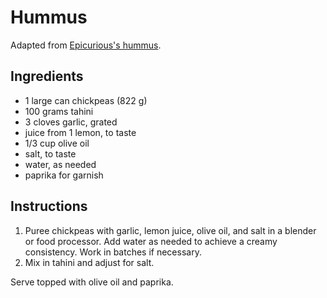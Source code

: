# Hummus

Adapted from [Epicurious's hummus](http://www.epicurious.com/recipes/food/views/hummus-237832).

## Ingredients

- 1 large can chickpeas (822 g)
- 100 grams tahini
- 3 cloves garlic, grated
- juice from 1 lemon, to taste
- 1/3 cup olive oil
- salt, to taste
- water, as needed
- paprika for garnish

## Instructions

1. Puree chickpeas with garlic, lemon juice, olive oil, and salt in a blender or food processor. Add water as needed to achieve a creamy consistency. Work in batches if necessary.
2. Mix in tahini and adjust for salt.

Serve topped with olive oil and paprika.
